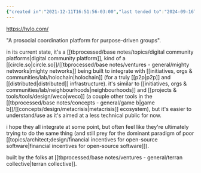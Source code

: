 ```yaml
---
{"created in":"2021-12-11T16:51:56-03:00","last tended to":"2024-09-16T18:35:20-03:00","tags":["tool","socialsensemaking","holochain","open-source","regen","communitycreation","coordination","metacrisis","🌱"],"relevancescore":80,"dg-publish":true,"notestage":["🌱"],"permalink":"/projects-and-tools/tools/design/hylo/","dgPassFrontmatter":true,"created":"2021-12-11T16:51:56.442-03:00","updated":"2024-09-24T16:26:00.082-03:00"}
---
```


https://hylo.com/

"A prosocial coordination platform for purpose-driven groups".

in its current state, it's a [[tbprocessed/base notes/topics/digital community platforms\|digital community platform]], kind of a [[circle.so\|circle.so]]/[[tbprocessed/base notes/ventures - general/mighty networks\|mighty networks]] being built to integrate with [[initiatives, orgs & communities/lab/holochain\|holochain]] (for a truly [[p2p\|p2p]] and [[distributed\|distributed]] infrastructure). it's similar to [[initiatives, orgs & communities/lab/neighbourhoods\|neighbourhoods]] and [[projects & tools/tools/design/weco\|weco]] (a couple other tools in the [[tbprocessed/base notes/concepts - general/game b\|game b]]/[[concepts/design/metacrisis\|metacrisis]] ecosystem), but it's easier to understand/use as it's aimed at a less technical public for now.

i hope they all integrate at some point, but often feel like they're ultimately trying to do the same thing (and still prey for the dominant paradigm of poor [[topics/architect;design/financial incentives for open-source software\|financial incentives for open-source software]]).

built by the folks at [[tbprocessed/base notes/ventures - general/terran collective\|terran collective]].